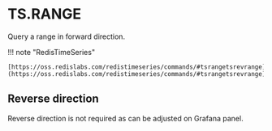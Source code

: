 # TS.RANGE

Query a range in forward direction.

!!! note "RedisTimeSeries"

    [https://oss.redislabs.com/redistimeseries/commands/#tsrangetsrevrange](https://oss.redislabs.com/redistimeseries/commands/#tsrangetsrevrange)

## Reverse direction

Reverse direction is not required as can be adjusted on Grafana panel.
